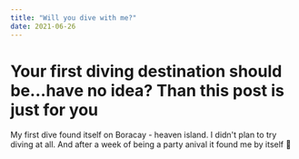 ```yaml
---
title: "Will you dive with me?"
date: 2021-06-26
---
```

# Your first diving destination should be...have no idea? Than this post is just for you
My first dive found itself on Boracay - heaven island. I didn't plan to try diving at all. And after a week of being a party anival it found me by itself :ocean:  
